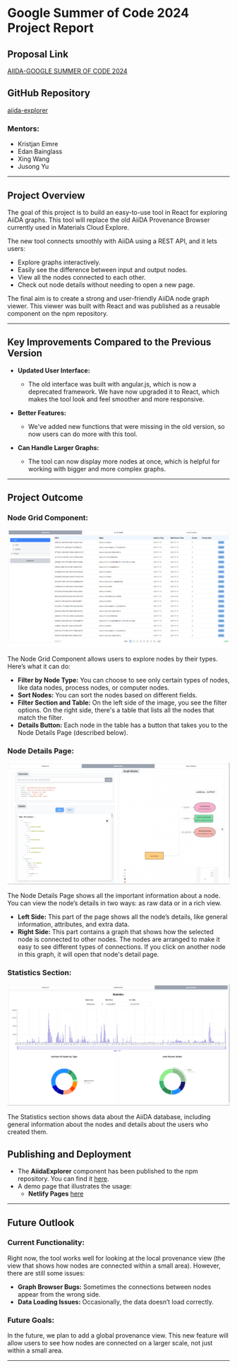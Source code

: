 # Google Summer of Code 2024 Project Report

## Proposal Link
[AIIDA-GOOGLE SUMMER OF CODE 2024](https://docs.google.com/document/d/1VQOJ9eUC1KmGdjK3tjwNfsAXz1ttTVwR7MdOs2SziRA/edit?usp=sharing)

## GitHub Repository
[aiida-explorer](https://github.com/aiidateam/aiida-explorer)

### Mentors:
- Kristjan Eimre
- Edan Bainglass
- Xing Wang
- Jusong Yu

---

## Project Overview

The goal of this project is to build an easy-to-use tool in React for exploring AiiDA graphs. This tool will replace the old AiiDA Provenance Browser currently used in Materials Cloud Explore.

The new tool connects smoothly with AiiDA using a REST API, and it lets users:

- Explore graphs interactively.
- Easily see the difference between input and output nodes.
- View all the nodes connected to each other.
- Check out node details without needing to open a new page.

The final aim is to create a strong and user-friendly AiiDA node graph viewer. This viewer was built with React and was published as a reusable component on the npm repository.

---

## Key Improvements Compared to the Previous Version

- **Updated User Interface:** 
  - The old interface was built with angular.js, which is now a deprecated framework. We have now upgraded it to React, which makes the tool look and feel smoother and more responsive.

- **Better Features:** 
  - We've added new functions that were missing in the old version, so now users can do more with this tool.

- **Can Handle Larger Graphs:** 
  - The tool can now display more nodes at once, which is helpful for working with bigger and more complex graphs.

---

## Project Outcome

### Node Grid Component:
![Node Grid](images/grid.png "Grid")

The Node Grid Component allows users to explore nodes by their types. Here’s what it can do:

- **Filter by Node Type:** You can choose to see only certain types of nodes, like data nodes, process nodes, or computer nodes.
- **Sort Nodes:** You can sort the nodes based on different fields.
- **Filter Section and Table:** On the left side of the image, you see the filter options. On the right side, there's a table that lists all the nodes that match the filter. 
- **Details Button:** Each node in the table has a button that takes you to the Node Details Page (described below).

### Node Details Page:

![Node Details](images/Details.png "Details Page")

The Node Details Page shows all the important information about a node. You can view the node’s details in two ways: as raw data or in a rich view.

- **Left Side:** This part of the page shows all the node’s details, like general information, attributes, and extra data.
- **Right Side:** This part contains a graph that shows how the selected node is connected to other nodes. The nodes are arranged to make it easy to see different types of connections. If you click on another node in this graph, it will open that node's detail page.

### Statistics Section:

![Statistics](images/Statistics.png "Statistics Page")

The Statistics section shows data about the AiiDA database, including general information about the nodes and details about the users who created them.

## Publishing and Deployment

- The **AiidaExplorer** component has been published to the npm repository. You can find it [here](https://www.npmjs.com/package/aiida-explorer).
- A demo page that illustrates the usage:
  - **Netlify Pages** [here](https://aiida-explorer.netlify.app/) 
---

## Future Outlook

### Current Functionality:
Right now, the tool works well for looking at the local provenance view (the view that shows how nodes are connected within a small area). However, there are still some issues:

- **Graph Browser Bugs:** Sometimes the connections between nodes appear from the wrong side.
- **Data Loading Issues:** Occasionally, the data doesn’t load correctly.

### Future Goals:
In the future, we plan to add a global provenance view. This new feature will allow users to see how nodes are connected on a larger scale, not just within a small area.

---